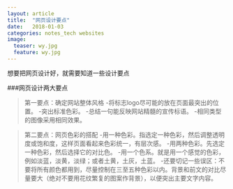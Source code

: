 ```yaml
---
layout: article
title:  "网页设计要点"
date:   2018-01-03
categories: notes_tech websites
image:
  teaser: wy.jpg
  feature: wy.jpg
---
```

想要把网页设计好，就需要知道一些设计要点

###网页设计两大要点

>  第一要点：确定网站整体风格
-将标志logo尽可能的放在页面最突出的位置。
-突出标准色彩。
-总结一句能反映网站精髓的宣传标语。
-相同类型的图像采用相同效果。

> 第二要点：网页色彩的搭配
-用一种色彩。指选定一种色彩，然后调整透明度或饱和度，这样页面看起来色彩统一，有层次感。
-用两种色彩。先选定一种色彩，然后选择它的对比色。
-用一个色系。就是用一个感觉的色彩，例如淡蓝，淡黄，淡绿；或者土黄，土灰，土蓝。
-还要切记一些误区：不要将所有颜色都用到，尽量控制在三至五种色彩以内。背景和前文的对比尽量要大（绝对不要用花纹繁复的图案作背景），以便突出主要文字内容。
